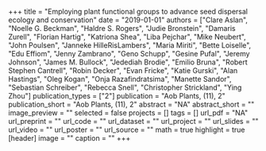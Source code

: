 +++
title = "Employing plant functional groups to advance seed dispersal ecology and conservation"
date = "2019-01-01"
authors = ["Clare Aslan", "Noelle G. Beckman", "Haldre S. Rogers", "Judie Bronstein", "Damaris Zurell", "Florian Hartig", "Katriona Shea", "Liba Pejchar", "Mike Neubert", "John Poulsen", "Janneke HilleRisLambers", "Maria Miriti", "Bette Loiselle", "Edu Effiom", "Jenny Zambrano", "Geno Schupp", "Gesine Pufal", "Jeremy Johnson", "James M. Bullock", "Jedediah Brodie", "Emilio Bruna", "Robert Stephen Cantrell", "Robin Decker", "Evan Fricke", "Katie Gurski", "Alan Hastings", "Oleg Kogan", "Onja Razafindratsima", "Manette Sandor", "Sebastian Schreiber", "Rebecca Snell", "Christopher Strickland", "Ying Zhou"]
publication_types = ["2"]
publication = "Aob Plants, (11), 2"
publication_short = "Aob Plants, (11), 2"
abstract = "NA"
abstract_short = ""
image_preview = ""
selected = false
projects = []
tags = []
url_pdf = "NA"
url_preprint = ""
url_code = ""
url_dataset = ""
url_project = ""
url_slides = ""
url_video = ""
url_poster = ""
url_source = ""
math = true
highlight = true
[header]
image = ""
caption = ""
+++
